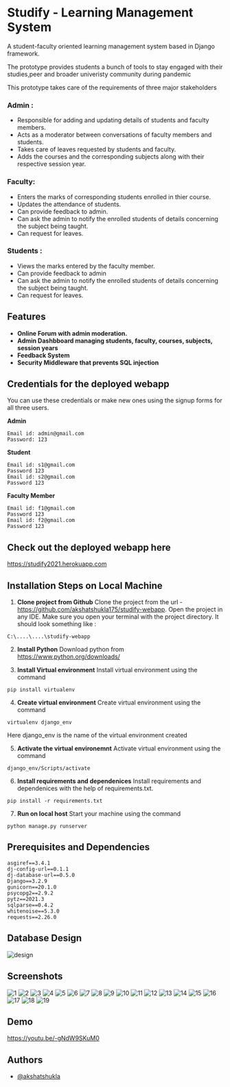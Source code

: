 
# Studify - Learning Management System

A student-faculty oriented learning management system 
based in Django framework.

The prototype provides students a bunch of tools to stay engaged with 
their studies,peer and broader univeristy community during pandemic

This prototype takes care of the requirements of three major stakeholders
### Admin : 
- Responsible for adding and updating details of students and faculty members.
- Acts as a moderator between conversations of faculty members and students.
- Takes care of leaves requested by students and faculty.
- Adds the courses and the corresponding subjects along with their respective session year.

### Faculty:
- Enters the marks of corresponding students enrolled in thier course.
- Updates the attendance of students.
- Can provide feedback to admin.
- Can ask the admin to notify the enrolled students of details concerning the subject being taught.
- Can request for leaves.

### Students :
- Views the marks entered by the faculty member.
- Can provide feedback to admin
- Can ask the admin to notify the enrolled students of details concerning the subject being taught.
- Can request for leaves.


## Features

- **Online Forum with admin moderation.**
- **Admin Dashbboard managing students, faculty, courses, subjects, session years**
- **Feedback System**
- **Security Middleware that prevents SQL injection**

## Credentials for the deployed webapp

You can use these credentials or make new ones using the signup forms for all three users. 

**Admin**

    Email id: admin@gmail.com
    Password: 123
    
**Student**

    Email id: s1@gmail.com
    Password 123
    Email id: s2@gmail.com
    Password 123
    
**Faculty Member**

    Email id: f1@gmail.com
    Password 123
    Email id: f2@gmail.com
    Password 123

## Check out the deployed webapp here

https://studify2021.herokuapp.com
## Installation Steps on Local Machine

1. **Clone project from Github**
Clone the project from the url - https://github.com/akshatshukla175/studify-webapp.
Open the project in any IDE. Make sure you open your terminal with the project directory. It should look something like :
>> 
    C:\....\....\studify-webapp

2. **Install Python**
Download python from https://www.python.org/downloads/

3. **Install Virtual environment**
Install virtual environment using the command 
>>
    pip install virtualenv

4. **Create virtual environment**
Create virtual environment using the command
>>
    virtualenv django_env

Here django_env is the name of the virtual environment created

5. **Activate the virtual environemnt**
Activate virtual environment using the command
>>
    django_env/Scripts/activate

6. **Install requirements and dependenices**
Install requirements and dependenices with the help of requirements.txt.
>>
    pip install -r requirements.txt

7. **Run on local host**
Start your machine using the command
>>
    python manage.py runserver
## Prerequisites and Dependencies

>>
    asgiref==3.4.1
    dj-config-url==0.1.1
    dj-database-url==0.5.0
    Django==3.2.9
    gunicorn==20.1.0
    psycopg2==2.9.2
    pytz==2021.3
    sqlparse==0.4.2
    whitenoise==5.3.0
    requests==2.26.0
## Database Design

![design](https://github.com/akshatshukla175/studify-webapp/blob/main/demo/dd.png)

## Screenshots

![1](https://github.com/akshatshukla175/studify-webapp/blob/main/demo/1.png)
![2](https://github.com/akshatshukla175/studify-webapp/blob/main/demo/2.png)
![3](https://github.com/akshatshukla175/studify-webapp/blob/main/demo/3.png)
![4](https://github.com/akshatshukla175/studify-webapp/blob/main/demo/4.png)
![5](https://github.com/akshatshukla175/studify-webapp/blob/main/demo/5.png)
![6](https://github.com/akshatshukla175/studify-webapp/blob/main/demo/6.png)
![7](https://github.com/akshatshukla175/studify-webapp/blob/main/demo/7.png)
![8](https://github.com/akshatshukla175/studify-webapp/blob/main/demo/8.png)
![9](https://github.com/akshatshukla175/studify-webapp/blob/main/demo/9.png)
![10](https://github.com/akshatshukla175/studify-webapp/blob/main/demo/10.png)
![11](https://github.com/akshatshukla175/studify-webapp/blob/main/demo/11.png)
![12](https://github.com/akshatshukla175/studify-webapp/blob/main/demo/12.png)
![13](https://github.com/akshatshukla175/studify-webapp/blob/main/demo/13.png)
![14](https://github.com/akshatshukla175/studify-webapp/blob/main/demo/14.png)
![15](https://github.com/akshatshukla175/studify-webapp/blob/main/demo/15.png)
![16](https://github.com/akshatshukla175/studify-webapp/blob/main/demo/16.png)
![17](https://github.com/akshatshukla175/studify-webapp/blob/main/demo/17.png)
![18](https://github.com/akshatshukla175/studify-webapp/blob/main/demo/18.png)
![19](https://github.com/akshatshukla175/studify-webapp/blob/main/demo/19.png)

## Demo

https://youtu.be/-gNdW9SKuM0

## Authors

- [@akshatshukla](https://github.com/akshatshukla175)

